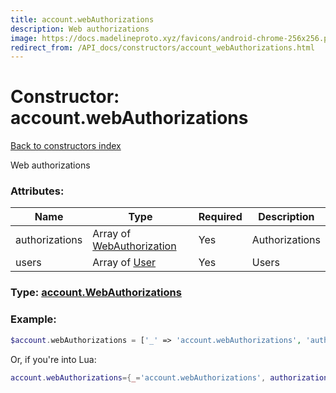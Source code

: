```yaml
---
title: account.webAuthorizations
description: Web authorizations
image: https://docs.madelineproto.xyz/favicons/android-chrome-256x256.png
redirect_from: /API_docs/constructors/account_webAuthorizations.html
---
```

# Constructor: account.webAuthorizations  
[Back to constructors index](index.md)



Web authorizations

### Attributes:

| Name     |    Type       | Required | Description |
|----------|---------------|----------|-------------|
|authorizations|Array of [WebAuthorization](../types/WebAuthorization.md) | Yes|Authorizations|
|users|Array of [User](../types/User.md) | Yes|Users|



### Type: [account.WebAuthorizations](../types/account.WebAuthorizations.md)


### Example:

```php
$account.webAuthorizations = ['_' => 'account.webAuthorizations', 'authorizations' => [WebAuthorization, WebAuthorization], 'users' => [User, User]];
```  


Or, if you're into Lua:

```lua
account.webAuthorizations={_='account.webAuthorizations', authorizations={WebAuthorization}, users={User}}

```


